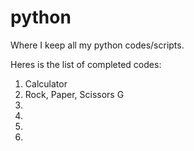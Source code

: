 # python
Where I keep all my python codes/scripts.

Heres is the list of completed codes:
1. Calculator
2. Rock, Paper, Scissors G
3. 
4. 
5. 
6. 
